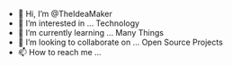 - 👋 Hi, I’m @TheIdeaMaker
- 👀 I’m interested in ... Technology
- 🌱 I’m currently learning ... Many Things
- 💞️ I’m looking to collaborate on ... Open Source Projects
- 📫 How to reach me ...

<!---
TheIdeaMaker/TheIdeaMaker is a ✨ special ✨ repository because its `README.md` (this file) appears on your GitHub profile.
You can click the Preview link to take a look at your changes.
--->
